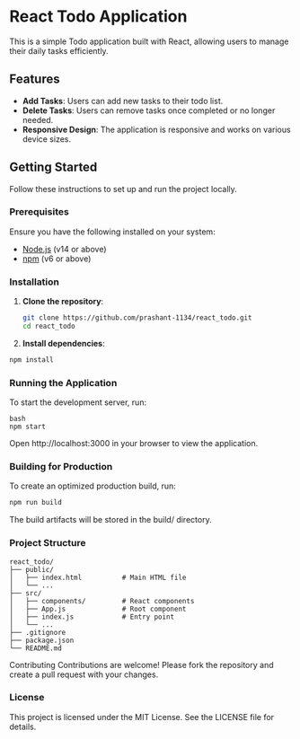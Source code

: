 # React Todo Application

This is a simple Todo application built with React, allowing users to manage their daily tasks efficiently.

## Features

- **Add Tasks**: Users can add new tasks to their todo list.
- **Delete Tasks**: Users can remove tasks once completed or no longer needed.
- **Responsive Design**: The application is responsive and works on various device sizes.

## Getting Started

Follow these instructions to set up and run the project locally.

### Prerequisites

Ensure you have the following installed on your system:

- [Node.js](https://nodejs.org/) (v14 or above)
- [npm](https://www.npmjs.com/) (v6 or above)

### Installation

1. **Clone the repository**:

   ```bash
   git clone https://github.com/prashant-1134/react_todo.git
   cd react_todo
   ```
2. **Install dependencies**:

```bash
npm install
```

### Running the Application
To start the development server, run:
```
bash
npm start
```

Open http://localhost:3000 in your browser to view the application.

### Building for Production
To create an optimized production build, run:

```bash
npm run build
```
The build artifacts will be stored in the build/ directory.

### Project Structure
```
react_todo/
├── public/
│   ├── index.html          # Main HTML file
│   └── ...
├── src/
│   ├── components/         # React components
│   ├── App.js              # Root component
│   ├── index.js            # Entry point
│   └── ...
├── .gitignore
├── package.json
└── README.md
```

Contributing
Contributions are welcome! Please fork the repository and create a pull request with your changes.

### License
This project is licensed under the MIT License. See the LICENSE file for details.


